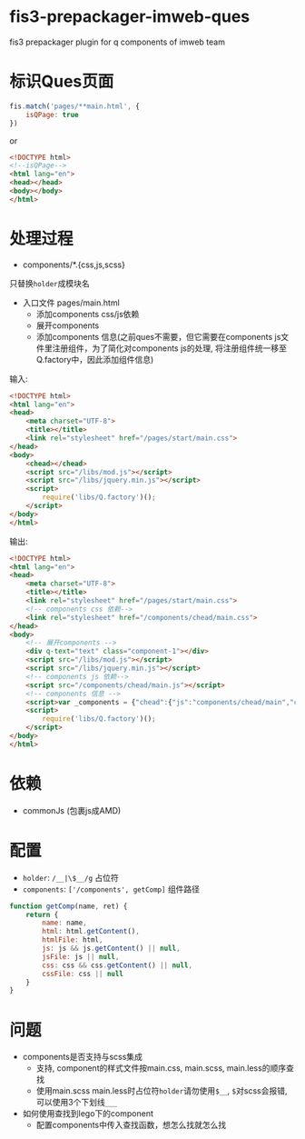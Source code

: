# fis3-prepackager-imweb-ques

fis3 prepackager plugin for q components of imweb team

# 标识Ques页面

```js
fis.match('pages/**main.html', {
    isQPage: true
})
```
or

```html
<!DOCTYPE html>
<!--isQPage-->
<html lang="en">
<head></head>
<body></body>
</html>
```

# 处理过程

- components/*.{css,js,scss}

只替换`holder`成模块名

- 入口文件 pages/main.html
    - 添加components css/js依赖
    - 展开components 
    - 添加components 信息(之前ques不需要，但它需要在components js文件里注册组件，为了简化对components js的处理, 将注册组件统一移至Q.factory中，因此添加组件信息)

输入:

```html
<!DOCTYPE html>
<html lang="en">
<head>
    <meta charset="UTF-8">
    <title></title>
    <link rel="stylesheet" href="/pages/start/main.css">
</head>
<body>
    <chead></chead>
    <script src="/libs/mod.js"></script>
    <script src="/libs/jquery.min.js"></script>
    <script>
        require('libs/Q.factory')();
    </script>
</body>
</html>
```

输出:

```html
<!DOCTYPE html>
<html lang="en">
<head>
    <meta charset="UTF-8">
    <title></title>
    <link rel="stylesheet" href="/pages/start/main.css">
    <!-- components css 依赖-->
    <link rel="stylesheet" href="/components/chead/main.css">
</head>
<body>
    <!-- 展开components -->
    <div q-text="text" class="component-1"></div>
    <script src="/libs/mod.js"></script>
    <script src="/libs/jquery.min.js"></script>
    <!-- components js 依赖-->
    <script src="/components/chead/main.js"></script>
    <!-- components 信息 -->
    <script>var _components = {"chead":{"js":"components/chead/main","child":1,"uid":1}};</script>
    <script>
        require('libs/Q.factory')();
    </script>
</body>
</html>
```

# 依赖 

- commonJs (包裹js成AMD)

# 配置

- `holder`: `/__|\$__/g` 占位符
- `components`: `['/components', getComp]` 组件路径

```js
function getComp(name, ret) {
    return {
        name: name,
        html: html.getContent(),
        htmlFile: html,
        js: js && js.getContent() || null,
        jsFile: js || null,
        css: css && css.getContent() || null,
        cssFile: css || null
    }
}
```

# 问题

- components是否支持与scss集成
    - 支持, component的样式文件按main.css, main.scss, main.less的顺序查找
    - 使用main.scss main.less时占位符`holder`请勿使用`$__`, `$`对scss会报错, 可以使用3个下划线`___`
- 如何使用查找到lego下的component
    - 配置components中传入查找函数，想怎么找就怎么找

